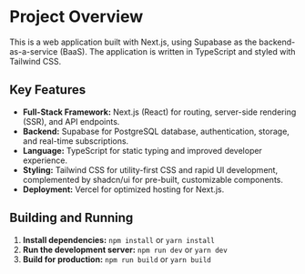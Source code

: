 # Project Overview

This is a web application built with Next.js, using Supabase as the backend-as-a-service (BaaS). The application is written in TypeScript and styled with Tailwind CSS.

## Key Features

*   **Full-Stack Framework:** Next.js (React) for routing, server-side rendering (SSR), and API endpoints.
*   **Backend:** Supabase for PostgreSQL database, authentication, storage, and real-time subscriptions.
*   **Language:** TypeScript for static typing and improved developer experience.
*   **Styling:** Tailwind CSS for utility-first CSS and rapid UI development, complemented by shadcn/ui for pre-built, customizable components.
*   **Deployment:** Vercel for optimized hosting for Next.js.

## Building and Running

1.  **Install dependencies:** `npm install` or `yarn install`
2.  **Run the development server:** `npm run dev` or `yarn dev`
3.  **Build for production:** `npm run build` or `yarn build`
